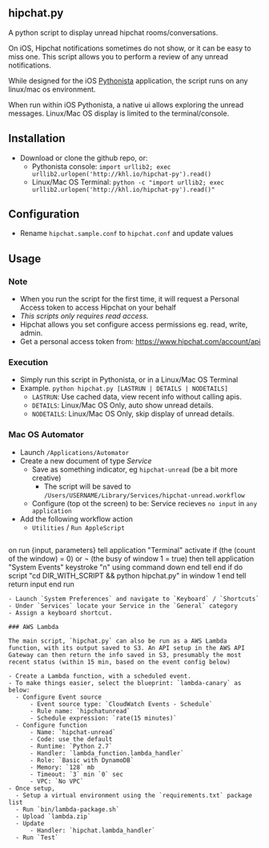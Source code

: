 ## hipchat.py

A python script to display unread hipchat rooms/conversations. 

On iOS, Hipchat notifications sometimes do not show, or it can be easy to miss one. This script allows you to perform a review of any unread notifications.

While designed for the iOS [Pythonista](http://omz-software.com/pythonista/) application, the script runs on any linux/mac os environment.

When run within iOS Pythonista, a native ui allows exploring
the unread messages. Linux/Mac OS display is limited to the terminal/console.

## Installation

- Download or clone the github repo, or:
  - Pythonista console: `import urllib2; exec urllib2.urlopen('http://khl.io/hipchat-py').read()`
  - Linux/Mac OS Terminal: `python -c "import urllib2; exec urllib2.urlopen('http://khl.io/hipchat-py').read()"`

## Configuration

- Rename `hipchat.sample.conf` to `hipchat.conf` and update values

## Usage

### Note

- When you run the script for the first time, it will request a Personal Access token to access Hipchat on your behalf
- *This scripts only requires read access.*
- Hipchat allows you set configure access permissions eg. read, write, admin.
- Get a personal access token from: https://www.hipchat.com/account/api

### Execution

- Simply run this script in Pythonista, or in a Linux/Mac OS Terminal
- Example. `python hipchat.py [LASTRUN | DETAILS | NODETAILS]`
  - `LASTRUN`: Use cached data, view recent info without calling apis.
  - `DETAILS`: Linux/Mac OS Only, auto show unread details.
  - `NODETAILS`: Linux/Mac OS Only, skip display of unread details.

### Mac OS Automator

- Launch `/Applications/Automator`
- Create a new document of type *Service*
    - Save as something indicator, eg `hipchat-unread` (be a bit more creative)
        - The script will be saved to `/Users/USERNAME/Library/Services/hipchat-unread.workflow`
    - Configure (top ot the screen) to be: Service recieves `no input` in `any application`
- Add the following workflow action
  - `Utilities` / `Run AppleScript`
  ```javascript
on run {input, parameters}
	tell application "Terminal"
		activate
		if (the (count of the window) = 0) or ¬
			(the busy of window 1 = true) then
			tell application "System Events"
				keystroke "n" using command down
			end tell
		end if
		do script "cd DIR_WITH_SCRIPT && python hipchat.py" in window 1
	end tell
	return input
end run
  ```
- Launch `System Preferences` and navigate to `Keyboard` / `Shortcuts`
- Under `Services` locate your Service in the `General` category
- Assign a keyboard shortcut.

### AWS Lambda

The main script, `hipchat.py` can also be run as a AWS Lambda function, with its output saved to S3. An API setup in the AWS API Gateway can then return the info saved in S3, presumably the most recent status (within 15 min, based on the event config below)

- Create a Lambda function, with a scheduled event.
- To make things easier, select the blueprint: `lambda-canary` as below:
    - Configure Event source
        - Event source type: `CloudWatch Events - Schedule`
        - Rule name: `hipchatunread`
        - Schedule expression: `rate(15 minutes)`
    - Configure function
        - Name: `hipchat-unread`
        - Code: use the default
        - Runtime: `Python 2.7`
        - Handler: `lambda_function.lambda_handler`
        - Role: `Basic with DynamoDB`
        - Memory: `128` mb
        - Timeout: `3` min `0` sec
        - VPC: `No VPC`
- Once setup,
    - Setup a virtual environment using the `requirements.txt` package list
    - Run `bin/lambda-package.sh`
    - Upload `lambda.zip`
    - Update
        - Handler: `hipchat.lambda_handler`
    - Run `Test`
